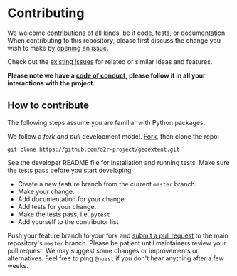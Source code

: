 # Contributing

We welcome [contributions of all kinds](https://opensource.guide/how-to-contribute/), be it code, tests, or documentation.
When contributing to this repository, please first discuss the change you wish to make by [opening an issue](https://github.com/o2r-project/geoextent/issues/new).

Check out the [existing issues](https://github.com/o2r-project/geoextent/issues/) for related or similar ideas and features.

**Please note we have a [code of conduct](CONDUCT.md), please follow it in all your interactions with the project.**

## How to contribute

The following steps assume you are familiar with Python packages.

We follow a _fork and pull_ development model. [Fork](https://help.github.com/en/articles/fork-a-repo), then clone the repo:

```
git clone https://github.com/o2r-project/geoextent.git
```

See the developer README file for installation and running tests.
Make sure the tests pass before you start developing.

- Create a new feature branch from the current `master` branch.
- Make your change.
- Add documentation for your change.
- Add tests for your change.
- Make the tests pass, i.e. `pytest`
- Add yourself to the contributor list

Push your feature branch to your fork and [submit a pull request](https://help.github.com/en/articles/about-pull-requests) to the main repository's `master` branch.
Please be patient until maintainers review your pull request.
We may suggest some changes or improvements or alternatives.
Feel free to ping `@nuest` if you don't hear anything after a few weeks.
